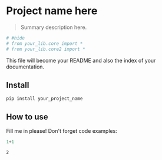 
# Project name here
> Summary description here.


```python
# #hide
# from your_lib.core import *
# from your_lib.core2 import *
```

This file will become your README and also the index of your documentation.

## Install

`pip install your_project_name`

## How to use

Fill me in please! Don't forget code examples:

```python
1+1
```




    2


